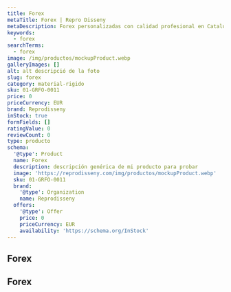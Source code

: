 ```yaml
---
title: Forex
metaTitle: Forex | Repro Disseny
metaDescription: Forex personalizadas con calidad profesional en Cataluña.
keywords:
  - forex
searchTerms:
  - forex
image: /img/productos/mockupProduct.webp
galleryImages: []
alt: alt descripció de la foto
slug: forex
category: material-rigido
sku: 01-GRFO-0011
price: 0
priceCurrency: EUR
brand: Reprodisseny
inStock: true
formFields: []
ratingValue: 0
reviewCount: 0
type: producto
schema:
  '@type': Product
  name: Forex
  description: descripción genérica de mi producto para probar
  image: 'https://reprodisseny.com/img/productos/mockupProduct.webp'
  sku: 01-GRFO-0011
  brand:
    '@type': Organization
    name: Reprodisseny
  offers:
    '@type': Offer
    price: 0
    priceCurrency: EUR
    availability: 'https://schema.org/InStock'
---
```


## Forex

## Forex
